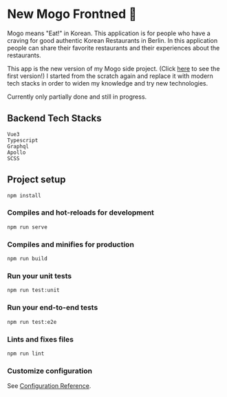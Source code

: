 # New Mogo Frontned 🥘

Mogo means "Eat!" in Korean. This application is for people who have a craving for good authentic Korean Restaurants in Berlin. In this application people can share their favorite restaurants and their experiences about the restaurants.

This app is the new version of my Mogo side project. (Click [here](https://github.com/adela914/mogo) to see the first version!)
I started from the scratch again and replace it with modern tech stacks in order to widen my knowledge and try new technologies.

Currently only partially done and still in progress.

## Backend Tech Stacks

```
Vue3
Typescript
Graphql
Apollo
SCSS

```


## Project setup
```
npm install
```

### Compiles and hot-reloads for development
```
npm run serve
```

### Compiles and minifies for production
```
npm run build
```

### Run your unit tests
```
npm run test:unit
```

### Run your end-to-end tests
```
npm run test:e2e
```

### Lints and fixes files
```
npm run lint
```

### Customize configuration
See [Configuration Reference](https://cli.vuejs.org/config/).
